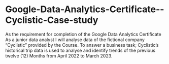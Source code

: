 # Google-Data-Analytics-Certificate--Cyclistic-Case-study
As the requirement for completion of the Google Data Analytics Certificate As a junior data analyst I will analyse data of the fictional company “Cyclistic” provided by the Course. To answer a business task; Cyclistic’s historical trip data is used to analyse and identify trends of the previous twelve (12) Months from April 2022 to March 2023.
